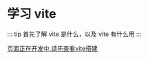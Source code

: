 # 学习 vite

::: tip
首先了解 vite 是什么，以及 vite 有什么用
:::

[页面正在开发中,请先查看vite搭建](/engineering/vite/index.md)
